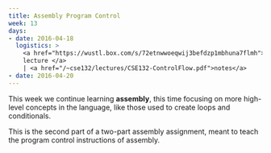 ```yaml
---
title: Assembly Program Control
week: 13
days:
- date: 2016-04-18
  logistics: >
    <a href="https://wustl.box.com/s/72etnwwoeqwij3befdzp1mbhuna7flmh">
    lecture </a>
    | <a href="/~cse132/lectures/CSE132-ControlFlow.pdf">notes</a>
- date: 2016-04-20
---
```


This week we continue learning **assembly**, this time focusing on more high-level concepts in the language, like those used to create loops and conditionals.

This is the second part of a two-part assembly assignment, meant to teach the program control instructions of assembly.
